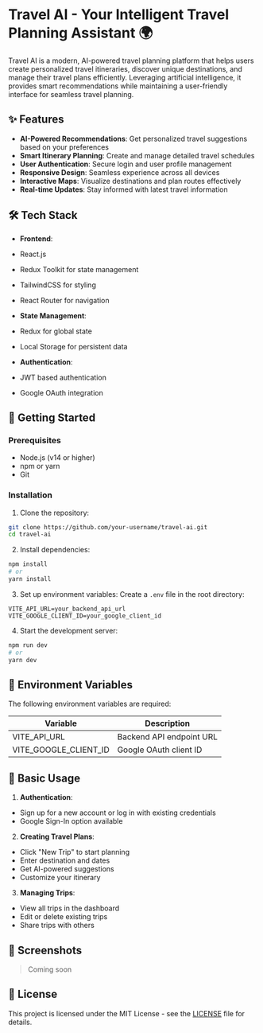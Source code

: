 # Travel AI - Your Intelligent Travel Planning Assistant 🌍

Travel AI is a modern, AI-powered travel planning platform that helps users create personalized travel itineraries, discover unique destinations, and manage their travel plans efficiently. Leveraging artificial intelligence, it provides smart recommendations while maintaining a user-friendly interface for seamless travel planning.

## ✨ Features

- **AI-Powered Recommendations**: Get personalized travel suggestions based on your preferences
- **Smart Itinerary Planning**: Create and manage detailed travel schedules
- **User Authentication**: Secure login and user profile management
- **Responsive Design**: Seamless experience across all devices
- **Interactive Maps**: Visualize destinations and plan routes effectively
- **Real-time Updates**: Stay informed with latest travel information

## 🛠️ Tech Stack

- **Frontend**:
- React.js
- Redux Toolkit for state management
- TailwindCSS for styling
- React Router for navigation

- **State Management**:
- Redux for global state
- Local Storage for persistent data

- **Authentication**:
- JWT based authentication
- Google OAuth integration

## 🚀 Getting Started

### Prerequisites

- Node.js (v14 or higher)
- npm or yarn
- Git

### Installation

1. Clone the repository:
```bash
git clone https://github.com/your-username/travel-ai.git
cd travel-ai
```

2. Install dependencies:
```bash
npm install
# or
yarn install
```

3. Set up environment variables:
Create a `.env` file in the root directory:
```env
VITE_API_URL=your_backend_api_url
VITE_GOOGLE_CLIENT_ID=your_google_client_id
```

4. Start the development server:
```bash
npm run dev
# or
yarn dev
```

## 🔑 Environment Variables

The following environment variables are required:

| Variable | Description |
|----------|-------------|
| VITE_API_URL | Backend API endpoint URL |
| VITE_GOOGLE_CLIENT_ID | Google OAuth client ID |

## 📖 Basic Usage

1. **Authentication**:
- Sign up for a new account or log in with existing credentials
- Google Sign-In option available

2. **Creating Travel Plans**:
- Click "New Trip" to start planning
- Enter destination and dates
- Get AI-powered suggestions
- Customize your itinerary

3. **Managing Trips**:
- View all trips in the dashboard
- Edit or delete existing trips
- Share trips with others

## 📸 Screenshots

> Coming soon

## 📝 License

This project is licensed under the MIT License - see the [LICENSE](LICENSE) file for details.
